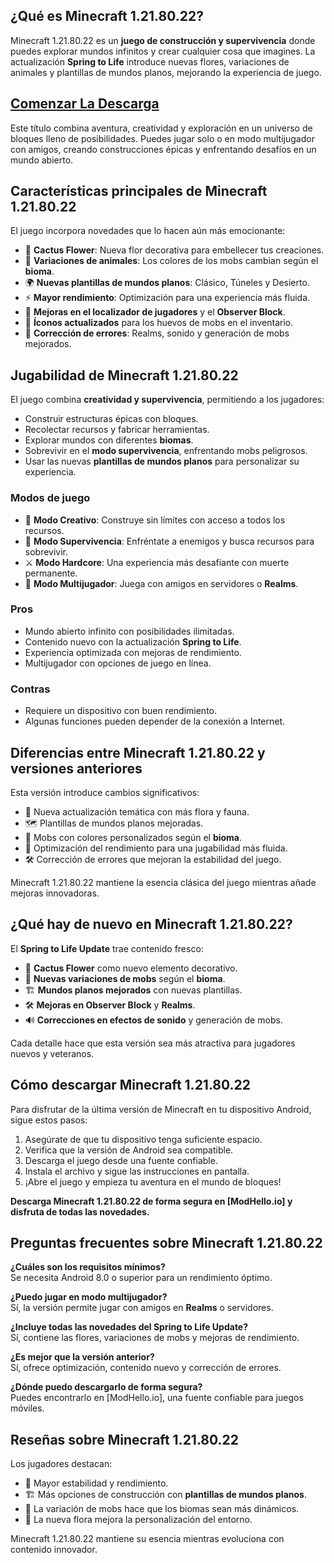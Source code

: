 
## ¿Qué es Minecraft 1.21.80.22?  

Minecraft 1.21.80.22 es un **juego de construcción y supervivencia** donde puedes explorar mundos infinitos y crear cualquier cosa que imagines. La actualización **Spring to Life** introduce nuevas flores, variaciones de animales y plantillas de mundos planos, mejorando la experiencia de juego.  

## [Comenzar La Descarga](https://modhello.io/minecraft.html)

Este título combina aventura, creatividad y exploración en un universo de bloques lleno de posibilidades. Puedes jugar solo o en modo multijugador con amigos, creando construcciones épicas y enfrentando desafíos en un mundo abierto.  

## Características principales de Minecraft 1.21.80.22  

El juego incorpora novedades que lo hacen aún más emocionante:  

- 🌵 **Cactus Flower**: Nueva flor decorativa para embellecer tus creaciones.  
- 🦊 **Variaciones de animales**: Los colores de los mobs cambian según el **bioma**.  
- 🌍 **Nuevas plantillas de mundos planos**: Clásico, Túneles y Desierto.  
- ⚡ **Mayor rendimiento**: Optimización para una experiencia más fluida.  
- 🧭 **Mejoras en el localizador de jugadores** y el **Observer Block**.  
- 🥚 **Íconos actualizados** para los huevos de mobs en el inventario.  
- 🔧 **Corrección de errores**: Realms, sonido y generación de mobs mejorados.  

## Jugabilidad de Minecraft 1.21.80.22  

El juego combina **creatividad y supervivencia**, permitiendo a los jugadores:  

- Construir estructuras épicas con bloques.  
- Recolectar recursos y fabricar herramientas.  
- Explorar mundos con diferentes **biomas**.  
- Sobrevivir en el **modo supervivencia**, enfrentando mobs peligrosos.  
- Usar las nuevas **plantillas de mundos planos** para personalizar su experiencia.  

### Modos de juego  

- 🎨 **Modo Creativo**: Construye sin límites con acceso a todos los recursos.  
- 🏹 **Modo Supervivencia**: Enfréntate a enemigos y busca recursos para sobrevivir.  
- ⚔️ **Modo Hardcore**: Una experiencia más desafiante con muerte permanente.  
- 🔗 **Modo Multijugador**: Juega con amigos en servidores o **Realms**.  

### Pros  

- Mundo abierto infinito con posibilidades ilimitadas.  
- Contenido nuevo con la actualización **Spring to Life**.  
- Experiencia optimizada con mejoras de rendimiento.  
- Multijugador con opciones de juego en línea.  

### Contras  

- Requiere un dispositivo con buen rendimiento.  
- Algunas funciones pueden depender de la conexión a Internet.  

## Diferencias entre Minecraft 1.21.80.22 y versiones anteriores  

Esta versión introduce cambios significativos:  

- 🌿 Nueva actualización temática con más flora y fauna.  
- 🗺️ Plantillas de mundos planos mejoradas.  
- 🎨 Mobs con colores personalizados según el **bioma**.  
- 🚀 Optimización del rendimiento para una jugabilidad más fluida.  
- 🛠️ Corrección de errores que mejoran la estabilidad del juego.  

Minecraft 1.21.80.22 mantiene la esencia clásica del juego mientras añade mejoras innovadoras.  

## ¿Qué hay de nuevo en Minecraft 1.21.80.22?  

El **Spring to Life Update** trae contenido fresco:  

- 🌼 **Cactus Flower** como nuevo elemento decorativo.  
- 🐺 **Nuevas variaciones de mobs** según el **bioma**.  
- 🏗️ **Mundos planos mejorados** con nuevas plantillas.  
- 🛠️ **Mejoras en Observer Block** y **Realms**.  
- 🔊 **Correcciones en efectos de sonido** y generación de mobs.  

Cada detalle hace que esta versión sea más atractiva para jugadores nuevos y veteranos.  

## Cómo descargar Minecraft 1.21.80.22  

Para disfrutar de la última versión de Minecraft en tu dispositivo Android, sigue estos pasos:  

1. Asegúrate de que tu dispositivo tenga suficiente espacio.  
2. Verifica que la versión de Android sea compatible.  
3. Descarga el juego desde una fuente confiable.  
4. Instala el archivo y sigue las instrucciones en pantalla.  
5. ¡Abre el juego y empieza tu aventura en el mundo de bloques!  

**Descarga Minecraft 1.21.80.22 de forma segura en [ModHello.io] y disfruta de todas las novedades.**  

## Preguntas frecuentes sobre Minecraft 1.21.80.22  

**¿Cuáles son los requisitos mínimos?**  
Se necesita Android 8.0 o superior para un rendimiento óptimo.  

**¿Puedo jugar en modo multijugador?**  
Sí, la versión permite jugar con amigos en **Realms** o servidores.  

**¿Incluye todas las novedades del Spring to Life Update?**  
Sí, contiene las flores, variaciones de mobs y mejoras de rendimiento.  

**¿Es mejor que la versión anterior?**  
Sí, ofrece optimización, contenido nuevo y corrección de errores.  

**¿Dónde puedo descargarlo de forma segura?**  
Puedes encontrarlo en [ModHello.io], una fuente confiable para juegos móviles.  

## Reseñas sobre Minecraft 1.21.80.22  

Los jugadores destacan:  

- 🚀 Mayor estabilidad y rendimiento.  
- 🏗️ Más opciones de construcción con **plantillas de mundos planos**.  
- 🦊 La variación de mobs hace que los biomas sean más dinámicos.  
- 🌵 La nueva flora mejora la personalización del entorno.  

Minecraft 1.21.80.22 mantiene su esencia mientras evoluciona con contenido innovador. 
